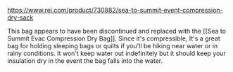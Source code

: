 https://www.rei.com/product/730882/sea-to-summit-event-compression-dry-sack

This bag appears to have been discontinued and replaced with the [[Sea to Summit Evac Compression Dry Bag]]. Since it's compressible, It's a great bag for holding sleeping bags or quilts if you'll be hiking near water or in rainy conditions. It won't keep water out indefinitely but it should keep your insulation dry in the event the bag falls into the water.